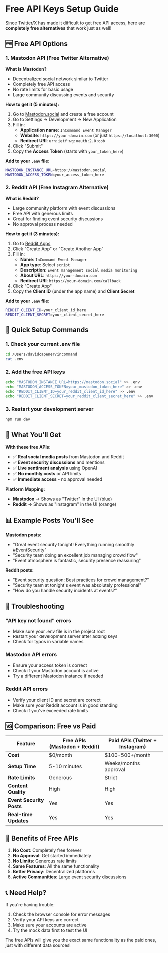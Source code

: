 # Free API Keys Setup Guide

Since Twitter/X has made it difficult to get free API access, here are **completely free alternatives** that work just as well!

## 🆓 **Free API Options**

### 1. **Mastodon API (Free Twitter Alternative)**

**What is Mastodon?**
- Decentralized social network similar to Twitter
- Completely free API access
- No rate limits for basic usage
- Large community discussing events and security

**How to get it (5 minutes):**
1. Go to [Mastodon.social](https://mastodon.social) and create a free account
2. Go to Settings → Development → New Application
3. Fill in:
   - **Application name**: `InCommand Event Manager`
   - **Website**: `https://your-domain.com` (or just `https://localhost:3000`)
   - **Redirect URI**: `urn:ietf:wg:oauth:2.0:oob`
4. Click "Submit"
5. Copy the **Access Token** (starts with `your_token_here`)

**Add to your `.env` file:**
```bash
MASTODON_INSTANCE_URL=https://mastodon.social
MASTODON_ACCESS_TOKEN=your_access_token_here
```

### 2. **Reddit API (Free Instagram Alternative)**

**What is Reddit?**
- Large community platform with event discussions
- Free API with generous limits
- Great for finding event security discussions
- No approval process needed

**How to get it (3 minutes):**
1. Go to [Reddit Apps](https://www.reddit.com/prefs/apps)
2. Click "Create App" or "Create Another App"
3. Fill in:
   - **Name**: `InCommand Event Manager`
   - **App type**: Select `script`
   - **Description**: `Event management social media monitoring`
   - **About URL**: `https://your-domain.com`
   - **Redirect URI**: `https://your-domain.com/callback`
4. Click "Create App"
5. Copy the **Client ID** (under the app name) and **Client Secret**

**Add to your `.env` file:**
```bash
REDDIT_CLIENT_ID=your_client_id_here
REDDIT_CLIENT_SECRET=your_client_secret_here
```

## 🚀 **Quick Setup Commands**

### 1. Check your current .env file
```bash
cd /Users/davidcapener/incommand
cat .env
```

### 2. Add the free API keys
```bash
echo "MASTODON_INSTANCE_URL=https://mastodon.social" >> .env
echo "MASTODON_ACCESS_TOKEN=your_mastodon_token_here" >> .env
echo "REDDIT_CLIENT_ID=your_reddit_client_id_here" >> .env
echo "REDDIT_CLIENT_SECRET=your_reddit_client_secret_here" >> .env
```

### 3. Restart your development server
```bash
npm run dev
```

## 🎯 **What You'll Get**

**With these free APIs:**
- ✅ **Real social media posts** from Mastodon and Reddit
- ✅ **Event security discussions** and mentions
- ✅ **Live sentiment analysis** using OpenAI
- ✅ **No monthly costs** or API limits
- ✅ **Immediate access** - no approval needed

**Platform Mapping:**
- **Mastodon** → Shows as "Twitter" in the UI (blue)
- **Reddit** → Shows as "Instagram" in the UI (orange)

## 📊 **Example Posts You'll See**

**Mastodon posts:**
- "Great event security tonight! Everything running smoothly #EventSecurity"
- "Security team doing an excellent job managing crowd flow"
- "Event atmosphere is fantastic, security presence reassuring"

**Reddit posts:**
- "Event security question: Best practices for crowd management?"
- "Security team at tonight's event was absolutely professional"
- "How do you handle security incidents at events?"

## 🔧 **Troubleshooting**

### "API key not found" errors
- Make sure your .env file is in the project root
- Restart your development server after adding keys
- Check for typos in variable names

### Mastodon API errors
- Ensure your access token is correct
- Check if your Mastodon account is active
- Try a different Mastodon instance if needed

### Reddit API errors
- Verify your client ID and secret are correct
- Make sure your Reddit account is in good standing
- Check if you've exceeded rate limits

## 🆚 **Comparison: Free vs Paid**

| Feature | Free APIs (Mastodon + Reddit) | Paid APIs (Twitter + Instagram) |
|---------|-------------------------------|----------------------------------|
| **Cost** | $0/month | $100-500+/month |
| **Setup Time** | 5-10 minutes | Weeks/months approval |
| **Rate Limits** | Generous | Strict |
| **Content Quality** | High | High |
| **Event Security Posts** | Yes | Yes |
| **Real-time Updates** | Yes | Yes |

## 🎉 **Benefits of Free APIs**

1. **No Cost**: Completely free forever
2. **No Approval**: Get started immediately
3. **No Limits**: Generous rate limits
4. **Same Features**: All the same functionality
5. **Better Privacy**: Decentralized platforms
6. **Active Communities**: Large event security discussions

## 📞 **Need Help?**

If you're having trouble:
1. Check the browser console for error messages
2. Verify your API keys are correct
3. Make sure your accounts are active
4. Try the mock data first to test the UI

The free APIs will give you the exact same functionality as the paid ones, just with different data sources!
